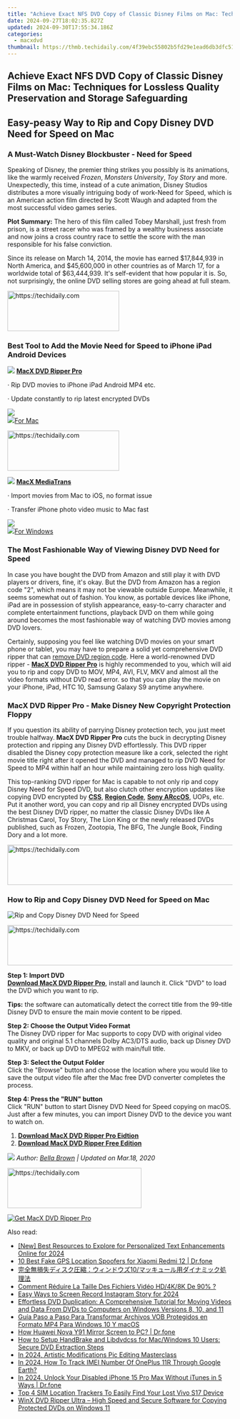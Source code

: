 ```yaml
---
title: "Achieve Exact NFS DVD Copy of Classic Disney Films on Mac: Techniques for Lossless Quality Preservation and Storage Safeguarding"
date: 2024-09-27T18:02:35.827Z
updated: 2024-09-30T17:55:34.186Z
categories:
  - macxdvd
thumbnail: https://thmb.techidaily.com/4f39ebc55802b5fd29e1ead6db3dfc5174731a378a897f2615b5059637faad66.png
---
```


## Achieve Exact NFS DVD Copy of Classic Disney Films on Mac: Techniques for Lossless Quality Preservation and Storage Safeguarding

## Easy-peasy Way to Rip and Copy Disney DVD Need for Speed on Mac

### A Must-Watch Disney Blockbuster - Need for Speed

Speaking of Disney, the premier thing strikes you possibly is its animations, like the warmly received _Frozen_, _Monsters University_, _Toy Story_ and more. Unexpectedly, this time, instead of a cute animation, Disney Studios distributes a more visually intriguing body of work-Need for Speed, which is an American action film directed by Scott Waugh and adapted from the most successful video games series.

 **Plot Summary:** The hero of this film called Tobey Marshall, just fresh from prison, is a street racer who was framed by a wealthy business associate and now joins a cross country race to settle the score with the man responsible for his false conviction. 

Since its release on March 14, 2014, the movie has earned $17,844,939 in North America, and $45,600,000 in other countries as of March 17, for a worldwide total of $63,444,939\. It's self-evident that how popular it is. So, not surprisingly, the online DVD selling stores are going ahead at full steam. 

<!-- affiliate ads begin -->
<a href="https://bluettius.sjv.io/c/5597632/2139116/17108" target="_top" id="2139116">
  <img src="//a.impactradius-go.com/display-ad/17108-2139116" border="0" alt="https://techidaily.com" width="250" height="90"/>
</a>
<img height="0" width="0" src="https://bluettius.sjv.io/i/5597632/2139116/17108" style="position:absolute;visibility:hidden;" border="0" />
<!-- affiliate ads end -->

### Best Tool to Add the Movie Need for Speed to iPhone iPad Android Devices

![](https://www.macxdvd.com/mac-dvd-video-converter-how-to/article-image/drp-1.png) **[MacX DVD Ripper Pro](https://tools.techidaily.com/macxdvd/products/)**

· Rip DVD movies to iPhone iPad Android MP4 etc.

· Update constantly to rip latest encrypted DVDs

[![](https://www.macxdvd.com/mac-dvd-video-converter-how-to/article-image/windows-download.png)](https://tools.techidaily.com/macxdvd/products/)  
![](https://www.macxdvd.com/mac-dvd-video-converter-how-to/article-image/mac-download-1.png)[For Mac](https://tools.techidaily.com/macxdvd/products/) 

<!-- affiliate ads begin -->
<a href="https://review-au.sjv.io/c/5597632/2098705/14409" target="_top" id="2098705">
  <img src="//a.impactradius-go.com/display-ad/14409-2098705" border="0" alt="https://techidaily.com" width="250" height="90"/>
</a>
<img height="0" width="0" src="https://review-au.sjv.io/i/5597632/2098705/14409" style="position:absolute;visibility:hidden;" border="0" />
<!-- affiliate ads end -->

![](https://www.macxdvd.com/mac-dvd-video-converter-how-to/article-image/mt-1.png) **[MacX MediaTrans](https://tools.techidaily.com/macxdvd/products/)**

· Import movies from Mac to iOS, no format issue

· Transfer iPhone photo video music to Mac fast

[![](https://www.macxdvd.com/mac-dvd-video-converter-how-to/article-image/mac-download.png)](https://tools.techidaily.com/macxdvd/products/)  
![](https://www.macxdvd.com/mac-dvd-video-converter-how-to/article-image/windows-download-1.png)[For Windows](https://tools.techidaily.com/winxdvd/products/) 

### The Most Fashionable Way of Viewing Disney DVD Need for Speed 

In case you have bought the DVD from Amazon and still play it with DVD players or drivers, fine, it's okay. But the DVD from Amazon has a region code "2", which means it may not be viewable outside Europe. Meanwhile, it seems somewhat out of fashion. You know, as portable devices like iPhone, iPad are in possession of stylish appearance, easy-to-carry character and complete entertainment functions, playback DVD on them while going around becomes the most fashionable way of watching DVD movies among DVD lovers.

Certainly, supposing you feel like watching DVD movies on your smart phone or tablet, you may have to prepare a solid yet comprehensive DVD ripper that can [remove DVD region code](https://tools.techidaily.com/macxdvd/products/). Here a world-renowned DVD ripper - **[MacX DVD Ripper Pro](https://tools.techidaily.com/macxdvd/products/)** is highly recommended to you, which will aid you to rip and copy DVD to MOV, MP4, AVI, FLV, MKV and almost all the video formats without DVD read error. so that you can play the movie on your iPhone, iPad, HTC 10, Samsung Galaxy S9 anytime anywhere. 

### MacX DVD Ripper Pro - Make Disney New Copyright Protection Floppy

If you question its ability of parrying Disney protection tech, you just meet trouble halfway. **MacX DVD Ripper Pro**  cuts the buck in decrypting Disney protection and ripping any Disney DVD effortlessly. This DVD ripper disabled the Disney copy protection measure like a cork, selected the right movie title right after it opened the DVD and managed to rip DVD Need for Speed to MP4 within half an hour while maintaining zero loss high quality.

This top-ranking DVD ripper for Mac is capable to not only rip and copy Disney Need for Speed DVD, but also clutch other encryption updates like copying DVD encrypted by **[CSS](https://tools.techidaily.com/macxdvd/products/)**, **[Region Code](https://tools.techidaily.com/macxdvd/products/)**, **[Sony ARccOS](https://tools.techidaily.com/macxdvd/products/)**, UOPs, etc. Put it another word, you can copy and rip all Disney encrypted DVDs using the best Disney DVD ripper, no matter the classic Disney DVDs like A Christmas Carol, Toy Story, The Lion King or the newly released DVDs published, such as Frozen, Zootopia, The BFG, The Jungle Book, Finding Dory and a lot more. 

<!-- affiliate ads begin -->
<a href="https://bluetties.sjv.io/c/5597632/2141687/17094" target="_top" id="2141687">
  <img src="//a.impactradius-go.com/display-ad/17094-2141687" border="0" alt="https://techidaily.com" width="728" height="90"/>
</a>
<img height="0" width="0" src="https://bluetties.sjv.io/i/5597632/2141687/17094" style="position:absolute;visibility:hidden;" border="0" />
<!-- affiliate ads end -->

### How to Rip and Copy Disney DVD Need for Speed on Mac

![Rip and Copy Disney DVD Need for Speed](https://www.macxdvd.com/mac-dvd-video-converter-how-to/article-image/zxh-mdrp-091801.png)

<!-- affiliate ads begin -->
<a href="https://aligracehair.sjv.io/c/5597632/1880976/19272" target="_top" id="1880976">
  <img src="//a.impactradius-go.com/display-ad/19272-1880976" border="0" alt="https://techidaily.com" width="728" height="90"/>
</a>
<img height="0" width="0" src="https://aligracehair.sjv.io/i/5597632/1880976/19272" style="position:absolute;visibility:hidden;" border="0" />
<!-- affiliate ads end -->

**Step 1: Import DVD**  
**[Download MacX DVD Ripper Pro](https://tools.techidaily.com/macxdvd/products/)**, install and launch it. Click "DVD" to load the DVD which you want to rip.

**Tips:** the software can automatically detect the correct title from the 99-title Disney DVD to ensure the main movie content to be ripped.

**Step 2: Choose the Output Video Format**  
 The Disney DVD ripper for Mac supports to copy DVD with original video quality and original 5.1 channels Dolby AC3/DTS audio, back up Disney DVD to MKV, or back up DVD to MPEG2 with main/full title. 

**Step 3: Select the Output Folder**  
 Click the "Browse" button and choose the location where you would like to save the output video file after the Mac free DVD converter completes the process.

**Step 4: Press the "RUN" button**  
 Click "RUN" button to start Disney DVD Need for Speed copying on macOS. Just after a few minutes, you can import Disney DVD to the device you want to watch on.

1. **[Download MacX DVD Ripper Pro Eidtion](https://tools.techidaily.com/macxdvd/products/)**
2. **[Download MacX DVD Ripper Free Edition](https://tools.techidaily.com/macxdvd/products/)**

_![](https://www.macxdvd.com/mac-dvd-video-converter-how-to/../image-style/article-seo/icon1.png) Author: [Bella Brown](https://www.linkedin.com/in/bella-brown-920145104/) | Updated on Mar.18, 2020_

<!-- affiliate ads begin -->
<a href="https://aligracehair.sjv.io/c/5597632/2135399/19272" target="_top" id="2135399">
  <img src="//a.impactradius-go.com/display-ad/19272-2135399" border="0" alt="https://techidaily.com" width="300" height="90"/>
</a>
<img height="0" width="0" src="https://aligracehair.sjv.io/i/5597632/2135399/19272" style="position:absolute;visibility:hidden;" border="0" />
<!-- affiliate ads end -->

[![Get MacX DVD Ripper Pro](https://www.macxdvd.com/mac-dvd-video-converter-how-to/../adv/mdrp-banner-r.jpg)](https://tools.techidaily.com/macxdvd/products/)

<ins class="adsbygoogle"
     style="display:block"
     data-ad-format="autorelaxed"
     data-ad-client="ca-pub-7571918770474297"
     data-ad-slot="1223367746"></ins>

<ins class="adsbygoogle"
     style="display:block"
     data-ad-client="ca-pub-7571918770474297"
     data-ad-slot="8358498916"
     data-ad-format="auto"
     data-full-width-responsive="true"></ins>

<span class="atpl-alsoreadstyle">Also read:</span>
<div><ul>
<li><a href="https://article-tips.techidaily.com/new-best-resources-to-explore-for-personalized-text-enhancements-online-for-2024/"><u>[New] Best Resources to Explore for Personalized Text Enhancements Online for 2024</u></a></li>
<li><a href="https://location-fake.techidaily.com/10-best-fake-gps-location-spoofers-for-xiaomi-redmi-12-drfone-by-drfone-virtual-android/"><u>10 Best Fake GPS Location Spoofers for Xiaomi Redmi 12 | Dr.fone</u></a></li>
<li><a href="https://solve-help.techidaily.com/1725290467708-10/"><u>完全無損失ディスク圧縮：ウィンドウズ10/マッキュール用ダイナミック処理法</u></a></li>
<li><a href="https://solve-help.techidaily.com/comment-reduire-la-taille-des-fichiers-video-hd4k8k-de-90/"><u>Comment Réduire La Taille Des Fichiers Vidéo HD/4K/8K De 90% ?</u></a></li>
<li><a href="https://instagram-video-recordings.techidaily.com/easy-ways-to-screen-record-instagram-story-for-2024/"><u>Easy Ways to Screen Record Instagram Story for 2024</u></a></li>
<li><a href="https://solve-help.techidaily.com/effortless-dvd-duplication-a-comprehensive-tutorial-for-moving-videos-and-data-from-dvds-to-computers-on-windows-versions-8-10-and-11/"><u>Effortless DVD Duplication: A Comprehensive Tutorial for Moving Videos and Data From DVDs to Computers on Windows Versions 8, 10, and 11</u></a></li>
<li><a href="https://solve-help.techidaily.com/guia-paso-a-paso-para-transformar-archivos-vob-protegidos-en-formato-mp4-para-windows-10-y-macos/"><u>Guía Paso a Paso Para Transformar Archivos VOB Protegidos en Formato MP4 Para Windows 10 Y macOS</u></a></li>
<li><a href="https://screen-mirror.techidaily.com/how-huawei-nova-y91-mirror-screen-to-pc-drfone-by-drfone-android/"><u>How Huawei Nova Y91 Mirror Screen to PC? | Dr.fone</u></a></li>
<li><a href="https://solve-help.techidaily.com/how-to-setup-handbrake-and-libdvdcss-for-macwindows-10-users-secure-dvd-extraction-steps/"><u>How to Setup HandBrake and Libdvdcss for Mac/Windows 10 Users: Secure DVD Extraction Steps</u></a></li>
<li><a href="https://extra-resources.techidaily.com/in-2024-artistic-modifications-pic-editing-masterclass/"><u>In 2024, Artistic Modifications Pic Editing Masterclass</u></a></li>
<li><a href="https://easy-unlock-android.techidaily.com/in-2024-how-to-track-imei-number-of-oneplus-11r-through-google-earth-by-drfone-android/"><u>In 2024, How To Track IMEI Number Of OnePlus 11R Through Google Earth?</u></a></li>
<li><a href="https://iphone-unlock.techidaily.com/in-2024-unlock-your-disabled-iphone-15-pro-max-without-itunes-in-5-ways-drfone-by-drfone-ios/"><u>In 2024, Unlock Your Disabled iPhone 15 Pro Max Without iTunes in 5 Ways | Dr.fone</u></a></li>
<li><a href="https://android-unlock.techidaily.com/top-4-sim-location-trackers-to-easily-find-your-lost-vivo-s17-device-by-drfone-android/"><u>Top 4 SIM Location Trackers To Easily Find Your Lost Vivo S17 Device</u></a></li>
<li><a href="https://solve-help.techidaily.com/winx-dvd-ripper-ultra-high-speed-and-secure-software-for-copying-protected-dvds-on-windows-11/"><u>WinX DVD Ripper Ultra – High Speed and Secure Software for Copying Protected DVDs on Windows 11</u></a></li>
</ul></div>

